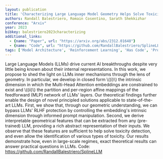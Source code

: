 ```yaml
---
layout: publication
title: 'Characterizing Large Language Model Geometry Helps Solve Toxicity Detection And Generation'
authors: Randall Balestriero, Romain Cosentino, Sarath Shekkizhar
conference: "Arxiv"
year: 2023
bibkey: balestriero2023characterizing
additional_links:
  - {name: "Paper", url: "https://arxiv.org/abs/2312.01648"}
  - {name: "Code", url: "https://github.com/RandallBalestriero/SplineLLM"}
tags: ['Model Architecture', 'Reinforcement Learning', 'Has Code', 'Prompting', 'Attention Mechanism']
---
```

Large Language Models (LLMs) drive current AI breakthroughs despite very
little being known about their internal representations. In this work, we
propose to shed the light on LLMs inner mechanisms through the lens of
geometry. In particular, we develop in closed form \\((i)\\) the intrinsic
dimension in which the Multi-Head Attention embeddings are constrained to exist
and \\((ii)\\) the partition and per-region affine mappings of the feedforward
(MLP) network of LLMs' layers. Our theoretical findings further enable the
design of novel principled solutions applicable to state-of-the-art LLMs.
First, we show that, through our geometric understanding, we can bypass LLMs'
RLHF protection by controlling the embedding's intrinsic dimension through
informed prompt manipulation. Second, we derive interpretable geometrical
features that can be extracted from any (pre-trained) LLM, providing a rich
abstract representation of their inputs. We observe that these features are
sufficient to help solve toxicity detection, and even allow the identification
of various types of toxicity. Our results demonstrate how, even in large-scale
regimes, exact theoretical results can answer practical questions in LLMs.
Code: https://github.com/RandallBalestriero/SplineLLM
